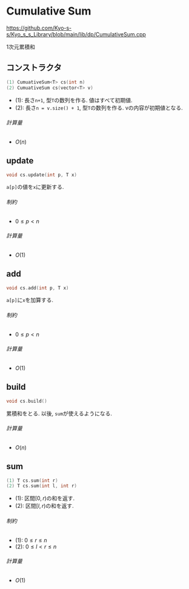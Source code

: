 # Cumulative Sum

https://github.com/Kyo-s-s/Kyo_s_s_Library/blob/main/lib/dp/CumulativeSum.cpp

1次元累積和

## コンストラクタ

```C++
(1) CumuativeSum<T> cs(int n)
(2) CumuativeSum cs(vector<T> v)
```

- (1): 長さ`n+1`, 型`T`の数列を作る. 値はすべて初期値.
- (2): 長さ`n = v.size() + 1`, 型`T`の数列を作る. vの内容が初期値となる.

###### 計算量

- $O(n)$

## update

```C++
void cs.update(int p, T x)
```

`a[p]`の値を`x`に更新する.

###### 制約

- $0 \leq p < n$

###### 計算量

- $O(1)$

## add

```C++
void cs.add(int p, T x)
```

`a[p]`に`x`を加算する. 

###### 制約

- $0 \leq p < n$

###### 計算量

- $O(1)$

## build

```C++
void cs.build()
```

累積和をとる. 以後, `sum`が使えるようになる. 

###### 計算量

- $O(n)$

## sum

```C++
(1) T cs.sum(int r)
(2) T cs.sum(int l, int r)
```

- (1): 区間$[0, r)$の和を返す.
- (2): 区間$[l, r)$の和を返す.

###### 制約

- (1): $0 \leq r \leq n$
- (2): $0 \leq l < r \leq n$
###### 計算量

- $O(1)$

